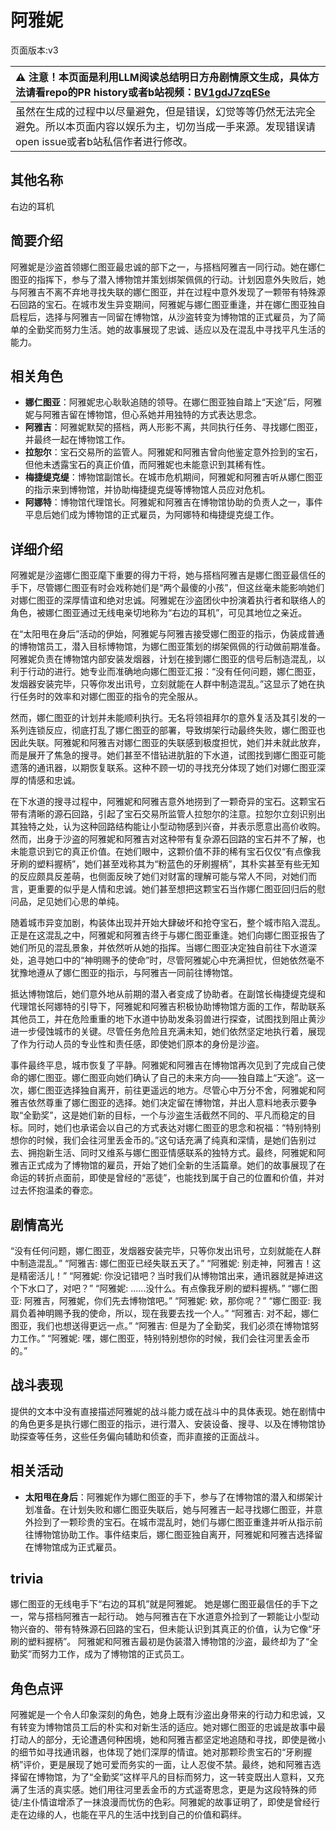 # 阿雅妮
页面版本:v3
 

| :warning: 注意！本页面是利用LLM阅读总结明日方舟剧情原文生成，具体方法请看repo的PR history或者b站视频：[BV1gdJ7zqESe](https://www.bilibili.com/video/BV1gdJ7zqESe/)         |
|:----------------------------|
| 虽然在生成的过程中以尽量避免，但是错误，幻觉等等仍然无法完全避免。所以本页面内容以娱乐为主，切勿当成一手来源。发现错误请open issue或者b站私信作者进行修改。|



## 其他名称
右边的耳机
## 简要介绍
阿雅妮是沙盗首领娜仁图亚最忠诚的部下之一，与搭档阿雅吉一同行动。她在娜仁图亚的指挥下，参与了潜入博物馆并策划绑架佩佩的行动。计划因意外失败后，她与阿雅吉不离不弃地寻找失联的娜仁图亚，并在过程中意外发现了一颗带有特殊源石回路的宝石。在城市发生异变期间，阿雅妮与娜仁图亚重逢，并在娜仁图亚独自启程后，选择与阿雅吉一同留在博物馆，从沙盗转变为博物馆的正式雇员，为了简单的全勤奖而努力生活。她的故事展现了忠诚、适应以及在混乱中寻找平凡生活的能力。
## 相关角色
-   **娜仁图亚**：阿雅妮忠心耿耿追随的领导。在娜仁图亚独自踏上“天途”后，阿雅妮与阿雅吉留在博物馆，但心系她并用独特的方式表达思念。
-   **阿雅吉**：阿雅妮默契的搭档，两人形影不离，共同执行任务、寻找娜仁图亚，并最终一起在博物馆工作。
-   **拉恕尔**：宝石交易所的监管人。阿雅妮和阿雅吉曾向他鉴定意外捡到的宝石，但他未透露宝石的真正价值，而阿雅妮也未能意识到其稀有性。
-   **梅捷缇克缇**：博物馆副馆长。在城市危机期间，阿雅妮和阿雅吉听从娜仁图亚的指示来到博物馆，并协助梅捷缇克缇等博物馆人员应对危机。
-   **阿娜特**：博物馆代理馆长。阿雅妮和阿雅吉在博物馆协助的负责人之一，事件平息后她们成为博物馆的正式雇员，为阿娜特和梅捷缇克缇工作。
## 详细介绍
阿雅妮是沙盗娜仁图亚麾下重要的得力干将，她与搭档阿雅吉是娜仁图亚最信任的手下，尽管娜仁图亚有时会戏称她们是“两个最傻的小孩”，但这丝毫未能影响她们对娜仁图亚的深厚情谊和绝对忠诚。阿雅妮在沙盗团伙中扮演着执行者和联络人的角色，被娜仁图亚通过无线电亲切地称为“右边的耳机”，可见其地位之亲近。

在“太阳甩在身后”活动的伊始，阿雅妮与阿雅吉接受娜仁图亚的指示，伪装成普通的博物馆员工，潜入目标博物馆，为娜仁图亚策划的绑架佩佩的行动做前期准备。阿雅妮负责在博物馆内部安装发烟器，计划在接到娜仁图亚的信号后制造混乱，以利于行动的进行。她专业而准确地向娜仁图亚汇报：“没有任何问题，娜仁图亚，发烟器安装完毕，只等你发出讯号，立刻就能在人群中制造混乱。”这显示了她在执行任务时的效率和对娜仁图亚的指令的完全服从。

然而，娜仁图亚的计划并未能顺利执行。无名将领祖拜尔的意外复活及其引发的一系列连锁反应，彻底打乱了娜仁图亚的部署，导致绑架行动最终失败，娜仁图亚也因此失联。阿雅妮和阿雅吉对娜仁图亚的失联感到极度担忧，她们并未就此放弃，而是展开了焦急的搜寻。她们甚至不惜钻进肮脏的下水道，试图找到娜仁图亚可能遗落的通讯器，以期恢复联系。这种不顾一切的寻找充分体现了她们对娜仁图亚深厚的情感和忠诚。

在下水道的搜寻过程中，阿雅妮和阿雅吉意外地捞到了一颗奇异的宝石。这颗宝石带有清晰的源石回路，引起了宝石交易所监管人拉恕尔的注意。拉恕尔立刻识别出其独特之处，认为这种回路结构能让小型动物感到兴奋，并表示愿意出高价收购。然而，出身于沙盗的阿雅妮和阿雅吉对这种带有复杂源石回路的宝石并不了解，也未能意识到它的真正价值。在她们眼中，这颗价值不菲的稀有宝石仅仅“有点像我牙刷的塑料握柄”，她们甚至戏称其为“粉蓝色的牙刷握柄”，其朴实甚至有些无知的反应颇具反差萌，也侧面反映了她们对财富的理解可能与常人不同，对她们而言，更重要的似乎是人情和忠诚。她们甚至想把这颗宝石当作娜仁图亚回归后的慰问品，足见她们心思的单纯。

随着城市异变加剧，构装体出现并开始大肆破坏和抢夺宝石，整个城市陷入混乱。正是在这混乱之中，阿雅妮和阿雅吉终于与娜仁图亚重逢。她们向娜仁图亚报告了她们所见的混乱景象，并依然听从她的指挥。当娜仁图亚决定独自前往下水道深处，追寻她口中的“神明赐予的使命”时，尽管阿雅妮心中充满担忧，但她依然毫不犹豫地遵从了娜仁图亚的指示，与阿雅吉一同前往博物馆。

抵达博物馆后，她们意外地从前期的潜入者变成了协助者。在副馆长梅捷缇克缇和代理馆长阿娜特的引导下，阿雅妮和阿雅吉积极协助博物馆方面的工作，帮助联系其他员工，并在危险重重的地下水道中协助发条羽兽进行探查，试图找到阻止黄沙进一步侵蚀城市的关键。尽管任务危险且充满未知，她们依然坚定地执行着，展现了作为行动人员的专业性和责任感，即使她们原本的身份是沙盗。

事件最终平息，城市恢复了平静。阿雅妮和阿雅吉在博物馆再次见到了完成自己使命的娜仁图亚。娜仁图亚向她们确认了自己的未来方向——独自踏上“天途”。这一次，娜仁图亚选择独自离开，前往更遥远的地方。尽管心中万分不舍，阿雅妮和阿雅吉依然尊重了娜仁图亚的选择。她们决定留在博物馆，并出人意料地表示要争取“全勤奖”，这是她们新的目标，一个与沙盗生活截然不同的、平凡而稳定的目标。同时，她们也承诺会以自己的方式表达对娜仁图亚的思念和祝福：“特别特别想你的时候，我们会往河里丢金币的。”这句话充满了纯真和深情，是她们告别过去、拥抱新生活、同时又维系与娜仁图亚情感联系的独特方式。最终，阿雅妮和阿雅吉正式成为了博物馆的雇员，开始了她们全新的生活篇章。她们的故事展现了在命运的转折点面前，即使是曾经的“恶徒”，也能找到属于自己的位置和价值，并对过去怀抱温柔的眷恋。
## 剧情高光
“没有任何问题，娜仁图亚，发烟器安装完毕，只等你发出讯号，立刻就能在人群中制造混乱。”
“阿雅吉: 娜仁图亚已经失联五天了。”
“阿雅妮: 别走神，阿雅吉！这是精密活儿！”
“阿雅妮: 你没记错吧？当时我们从博物馆出来，通讯器就是掉进这个下水口了，对吧？”
“阿雅妮: ......没什么。有点像我牙刷的塑料握柄。”
“娜仁图亚: 阿雅吉，阿雅妮，你们先去博物馆吧。”
“阿雅妮: 欸，那你呢？”
“娜仁图亚: 我肩负着神明赐予我的使命，所以，现在我要去找一个人。”
“阿雅吉: 对不起，娜仁图亚，我们也想送得更远一点。”
“阿雅吉: 但是为了全勤奖，我们必须在博物馆努力工作。”
“阿雅妮: 嘿，娜仁图亚，特别特别想你的时候，我们会往河里丢金币的。”
## 战斗表现
提供的文本中没有直接描述阿雅妮的战斗能力或在战斗中的具体表现。她在剧情中的角色更多是执行娜仁图亚的指示，进行潜入、安装设备、搜寻、以及在博物馆协助探查等任务，这些任务偏向辅助和侦查，而非直接的正面战斗。
## 相关活动
-   **太阳甩在身后**：阿雅妮作为娜仁图亚的手下，参与了在博物馆的潜入和绑架计划准备。在计划失败和娜仁图亚失联后，她与阿雅吉一起寻找娜仁图亚，并意外捡到了一颗珍贵的宝石。在城市混乱时，她们与娜仁图亚重逢并听从指示前往博物馆协助工作。事件结束后，娜仁图亚独自离开，阿雅妮和阿雅吉选择留在博物馆成为正式雇员。
## trivia
娜仁图亚的无线电手下“右边的耳机”就是阿雅妮。
她是娜仁图亚最信任的手下之一，常与搭档阿雅吉一起行动。
她与阿雅吉在下水道意外捡到了一颗能让小型动物兴奋的、带有特殊源石回路的宝石，但未能认识到其真正的价值，认为它像“牙刷的塑料握柄”。
阿雅妮和阿雅吉最初是伪装潜入博物馆的沙盗，最终却为了“全勤奖”而努力工作，成为了博物馆的正式员工。
## 角色点评
阿雅妮是一个令人印象深刻的角色，她身上既有沙盗出身带来的行动力和忠诚，又有转变为博物馆员工后的朴实和对新生活的适应。她对娜仁图亚的忠诚是故事中最打动人的部分，无论遭遇何种困境，她和阿雅吉都坚定地追随和寻找，即使是微小的细节如寻找通讯器，也体现了她们深厚的情谊。她对那颗珍贵宝石的“牙刷握柄”评价，更是展现了她可爱而务实的一面，让人忍俊不禁。最终，她和阿雅吉选择留在博物馆，为了“全勤奖”这样平凡的目标而努力，这一转变既出人意料，又充满了生活的真实感。她们用往河里丢金币的方式遥寄思念，更是为这段特殊的师徒/主仆情谊增添了一抹浪漫而忧伤的色彩。阿雅妮的故事证明了，即使是曾经行走在边缘的人，也能在平凡的生活中找到自己的价值和羁绊。